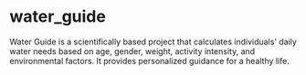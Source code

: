 # water_guide
Water Guide is a scientifically based project that calculates individuals' daily water needs based on age, gender, weight, activity intensity, and environmental factors. It provides personalized guidance for a healthy life.


